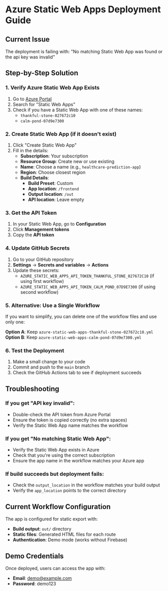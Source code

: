 # Azure Static Web Apps Deployment Guide

## Current Issue
The deployment is failing with: "No matching Static Web App was found or the api key was invalid"

## Step-by-Step Solution

### 1. Verify Azure Static Web App Exists
1. Go to [Azure Portal](https://portal.azure.com)
2. Search for "Static Web Apps"
3. Check if you have a Static Web App with one of these names:
   - `thankful-stone-027672c10`
   - `calm-pond-07d9e7300`

### 2. Create Static Web App (if it doesn't exist)
1. Click "Create Static Web App"
2. Fill in the details:
   - **Subscription**: Your subscription
   - **Resource Group**: Create new or use existing
   - **Name**: Choose a name (e.g., `healthcare-prediction-app`)
   - **Region**: Choose closest region
   - **Build Details**:
     - **Build Preset**: Custom
     - **App location**: `/frontend`
     - **Output location**: `/out`
     - **API location**: Leave empty

### 3. Get the API Token
1. In your Static Web App, go to **Configuration**
2. Click **Management tokens**
3. Copy the **API token**

### 4. Update GitHub Secrets
1. Go to your GitHub repository
2. **Settings** → **Secrets and variables** → **Actions**
3. Update these secrets:
   - `AZURE_STATIC_WEB_APPS_API_TOKEN_THANKFUL_STONE_027672C10` (if using first workflow)
   - `AZURE_STATIC_WEB_APPS_API_TOKEN_CALM_POND_07D9E7300` (if using second workflow)

### 5. Alternative: Use a Single Workflow
If you want to simplify, you can delete one of the workflow files and use only one:

**Option A**: Keep `azure-static-web-apps-thankful-stone-027672c10.yml`
**Option B**: Keep `azure-static-web-apps-calm-pond-07d9e7300.yml`

### 6. Test the Deployment
1. Make a small change to your code
2. Commit and push to the `main` branch
3. Check the GitHub Actions tab to see if deployment succeeds

## Troubleshooting

### If you get "API key invalid":
- Double-check the API token from Azure Portal
- Ensure the token is copied correctly (no extra spaces)
- Verify the Static Web App name matches the workflow

### If you get "No matching Static Web App":
- Verify the Static Web App exists in Azure
- Check that you're using the correct subscription
- Ensure the app name in the workflow matches your Azure app

### If build succeeds but deployment fails:
- Check the `output_location` in the workflow matches your build output
- Verify the `app_location` points to the correct directory

## Current Workflow Configuration
The app is configured for static export with:
- **Build output**: `out/` directory
- **Static files**: Generated HTML files for each route
- **Authentication**: Demo mode (works without Firebase)

## Demo Credentials
Once deployed, users can access the app with:
- **Email**: demo@example.com
- **Password**: demo123
